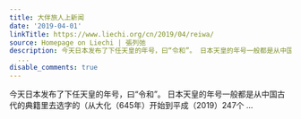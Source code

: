 ```yaml
---
title: 大伴旅人上新闻
date: '2019-04-01'
linkTitle: https://www.liechi.org/cn/2019/04/reiwa/
source: Homepage on Liechi | 張列弛
description: 今天日本发布了下任天皇的年号，曰“令和”。 日本天皇的年号一般都是从中国古代的典籍里去选字的（从大化（645年）开始到平成（2019）247个
  ...
disable_comments: true
---
```

今天日本发布了下任天皇的年号，曰“令和”。 日本天皇的年号一般都是从中国古代的典籍里去选字的（从大化（645年）开始到平成（2019）247个 ...